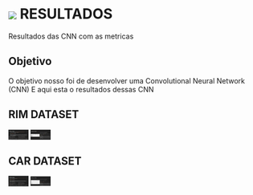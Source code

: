 <h1>
     <img align="center" width="40px" src="https://icons.veryicon.com/png/o/miscellaneous/color-work-icon/artificial-neural-network.png">
    <span> RESULTADOS </span>
</h1>

Resultados das CNN com as metricas

## Objetivo
O objetivo nosso foi de desenvolver uma Convolutional Neural Network (CNN)
E aqui esta o resultados dessas CNN

## RIM DATASET
<img align="center" width="40px" src="Metricas pt1- rim.PNG">
<img align="center" width="40px" src="pt2-rim.PNG">



## CAR DATASET
<img align="center" width="40px" src="carro-pt-1.PNG">
<img align="center" width="40px" src="carro-pt-2.PNG">